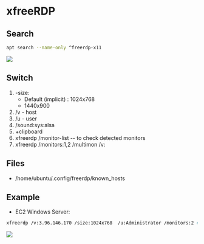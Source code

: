 # xfreeRDP

## Search
````bash
apt search --name-only ^freerdp-x11
````
[<img src="https://i.imgur.com/iZqeLeC.png">](https://i.imgur.com/iZqeLeC.png)

## Switch
1) -size: 
   * Default (implicit) : 1024x768
   * 1440x900
2) /v - host
3) /u - user
4) /sound:sys:alsa
5) +clipboard
6) xfreerdp /monitor-list -- to  check detected monitors
7) xfreerdp /monitors:1,2 /multimon /v:<host>

## Files
* /home/ubuntu/.config/freerdp/known_hosts

## Example
* EC2 Windows Server:
````bash
xfreerdp /v:3.96.146.170 /size:1024x768  /u:Administrator /monitors:2 #rdp-WS2019
````
[<img src="https://i.imgur.com/560b4r5.png">](https://i.imgur.com/560b4r5.png)

